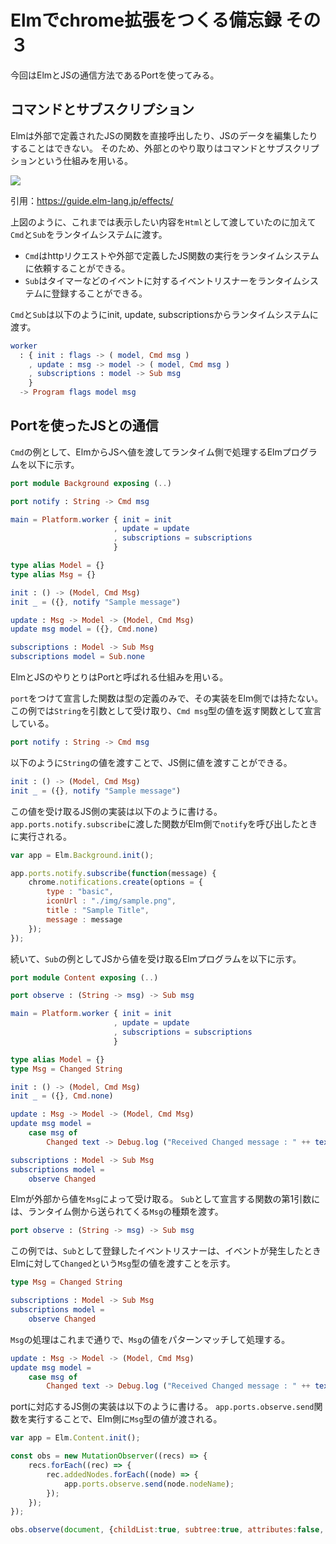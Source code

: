 # Elmでchrome拡張をつくる備忘録 その３

今回はElmとJSの通信方法であるPortを使ってみる。

## コマンドとサブスクリプション

Elmは外部で定義されたJSの関数を直接呼出したり、JSのデータを編集したりすることはできない。
そのため、外部とのやり取りはコマンドとサブスクリプションという仕組みを用いる。

![](https://guide.elm-lang.jp/effects/diagrams/element.svg)

引用：https://guide.elm-lang.jp/effects/

上図のように、これまでは表示したい内容を`Html`として渡していたのに加えて`Cmd`と`Sub`をランタイムシステムに渡す。

- `Cmd`はhttpリクエストや外部で定義したJS関数の実行をランタイムシステムに依頼することができる。
- `Sub`はタイマーなどのイベントに対するイベントリスナーをランタイムシステムに登録することができる。

`Cmd`と`Sub`は以下のようにinit, update, subscriptionsからランタイムシステムに渡す。

```elm
worker
  : { init : flags -> ( model, Cmd msg )
    , update : msg -> model -> ( model, Cmd msg )
    , subscriptions : model -> Sub msg
    }
  -> Program flags model msg
```

## Portを使ったJSとの通信

`Cmd`の例として、ElmからJSへ値を渡してランタイム側で処理するElmプログラムを以下に示す。

```elm
port module Background exposing (..)

port notify : String -> Cmd msg

main = Platform.worker { init = init
                       , update = update
                       , subscriptions = subscriptions
                       }

type alias Model = {}
type alias Msg = {}

init : () -> (Model, Cmd Msg)
init _ = ({}, notify "Sample message")

update : Msg -> Model -> (Model, Cmd Msg)
update msg model = ({}, Cmd.none)

subscriptions : Model -> Sub Msg
subscriptions model = Sub.none
```

ElmとJSのやりとりはPortと呼ばれる仕組みを用いる。

`port`をつけて宣言した関数は型の定義のみで、その実装をElm側では持たない。
この例では`String`を引数として受け取り、`Cmd msg`型の値を返す関数として宣言している。

```elm
port notify : String -> Cmd msg
```

以下のように`String`の値を渡すことで、JS側に値を渡すことができる。

```elm
init : () -> (Model, Cmd Msg)
init _ = ({}, notify "Sample message")
```

この値を受け取るJS側の実装は以下のように書ける。
`app.ports.notify.subscribe`に渡した関数がElm側で`notify`を呼び出したときに実行される。

```js
var app = Elm.Background.init();

app.ports.notify.subscribe(function(message) {
    chrome.notifications.create(options = {
        type : "basic",
        iconUrl : "./img/sample.png",
        title : "Sample Title",
        message : message
    });
});
```

続いて、`Sub`の例としてJSから値を受け取るElmプログラムを以下に示す。

```elm
port module Content exposing (..)

port observe : (String -> msg) -> Sub msg

main = Platform.worker { init = init
                       , update = update
                       , subscriptions = subscriptions
                       }

type alias Model = {}
type Msg = Changed String

init : () -> (Model, Cmd Msg)
init _ = ({}, Cmd.none)

update : Msg -> Model -> (Model, Cmd Msg)
update msg model =
    case msg of
        Changed text -> Debug.log ("Received Changed message : " ++ text) ({}, Cmd.none)

subscriptions : Model -> Sub Msg
subscriptions model =
    observe Changed
```

Elmが外部から値を`Msg`によって受け取る。
`Sub`として宣言する関数の第1引数には、ランタイム側から送られてくる`Msg`の種類を渡す。

```elm
port observe : (String -> msg) -> Sub msg
```

この例では、`Sub`として登録したイベントリスナーは、イベントが発生したときElmに対して`Changed`という`Msg`型の値を渡すことを示す。

```elm
type Msg = Changed String

subscriptions : Model -> Sub Msg
subscriptions model =
    observe Changed
```

`Msg`の処理はこれまで通りで、`Msg`の値をパターンマッチして処理する。

```elm
update : Msg -> Model -> (Model, Cmd Msg)
update msg model =
    case msg of
        Changed text -> Debug.log ("Received Changed message : " ++ text) ({}, Cmd.none)
```

portに対応するJS側の実装は以下のように書ける。
`app.ports.observe.send`関数を実行することで、Elm側に`Msg`型の値が渡される。

```js
var app = Elm.Content.init();

const obs = new MutationObserver((recs) => {
    recs.forEach((rec) => {
        rec.addedNodes.forEach((node) => {
            app.ports.observe.send(node.nodeName);
        });
    });
});

obs.observe(document, {childList:true, subtree:true, attributes:false, characterData:false});
```
